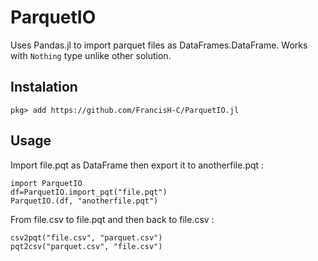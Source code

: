 # ParquetIO

Uses Pandas.jl to import parquet files as DataFrames.DataFrame.
Works with `Nothing` type unlike other solution.

## Instalation
```
pkg> add https://github.com/FrancisH-C/ParquetIO.jl
```

## Usage

Import file.pqt as DataFrame then export it to anotherfile.pqt :

```
import ParquetIO
df=ParquetIO.import_pqt("file.pqt")
ParquetIO.(df, "anotherfile.pqt")
```

From file.csv to file.pqt and then back to file.csv :

```
csv2pqt("file.csv", "parquet.csv")
pqt2csv("parquet.csv", "file.csv")
```
